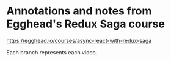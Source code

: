 # Annotations and notes from Egghead's Redux Saga course

https://egghead.io/courses/async-react-with-redux-saga

Each branch represents each video.
